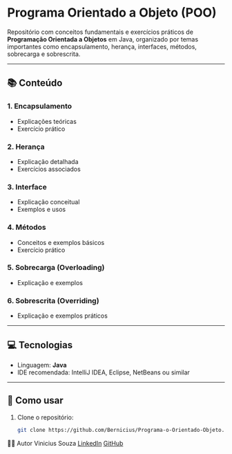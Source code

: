 # Programa Orientado a Objeto (POO)

Repositório com conceitos fundamentais e exercícios práticos de **Programação Orientada a Objetos** em Java, organizado por temas importantes como encapsulamento, herança, interfaces, métodos, sobrecarga e sobrescrita.

---

## 📚 Conteúdo

### 1. Encapsulamento  
- Explicações teóricas  
- Exercício prático

### 2. Herança  
- Explicação detalhada  
- Exercícios associados  

### 3. Interface  
- Explicação conceitual  
- Exemplos e usos  

### 4. Métodos  
- Conceitos e exemplos básicos  
- Exercício prático

### 5. Sobrecarga (Overloading)  
- Explicação e exemplos  

### 6. Sobrescrita (Overriding)  
- Explicação e exemplos práticos  

---

## 💻 Tecnologias

- Linguagem: **Java**  
- IDE recomendada: IntelliJ IDEA, Eclipse, NetBeans ou similar  

---

## 🚀 Como usar

1. Clone o repositório:  
   ```bash
   git clone https://github.com/Bernicius/Programa-o-Orientado-Objeto.git

👨‍💻 Autor
Vinicius Souza
[LinkedIn](https://www.linkedin.com/in/vinicius-da-silva-35a81522a/)
[GitHub](https://github.com/Bernicius)

